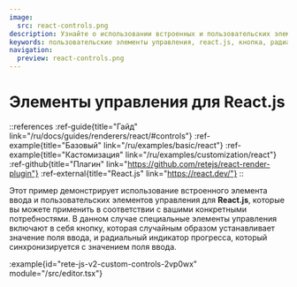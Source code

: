 ```yaml
---
image:
  src: react-controls.png
description: Узнайте о использовании встроенных и пользовательских элементов управления для React.js. В этом примере показаны кнопка и радиальный индикатор прогресса, которые случайным образом устанавливаются и синхронизируются с значением поля ввода.
keywords: пользовательские элементы управления, react.js, кнопка, радиальный индикатор прогресса
navigation:
  preview: react-controls.png
---
```


# Элементы управления для React.js

::references
:ref-guide{title="Гайд" link="/ru/docs/guides/renderers/react/#controls"}
:ref-example{title="Базовый" link="/ru/examples/basic/react"}
:ref-example{title="Кастомизация" link="/ru/examples/customization/react"}
:ref-github{title="Плагин" link="https://github.com/retejs/react-render-plugin"}
:ref-external{title="React.js" link="https://react.dev/"}
::

Этот пример демонстрирует использование встроенного элемента ввода и пользовательских элементов управления для **React.js**, которые вы можете применить в соответствии с вашими конкретными потребностями. В данном случае специальные элементы управления включают в себя кнопку, которая случайным образом устанавливает значение поля ввода, и радиальный индикатор прогресса, который синхронизируется с значением поля ввода.

:example{id="rete-js-v2-custom-controls-2vp0wx" module="/src/editor.tsx"}
